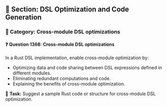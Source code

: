 ## 📘 Section: DSL Optimization and Code Generation  
### 🔹 Category: Cross-module DSL optimizations  
#### ❓ Question 1368: Cross-module DSL optimizations

In a Rust DSL implementation, enable cross-module optimization by:

- Optimizing data and code sharing between DSL expressions defined in different modules.
- Eliminating redundant computations and code.
- Explaining the benefits of cross-module optimization.

🔧 **Task:** Suggest a sample Rust code or structure for cross-module DSL optimization.
